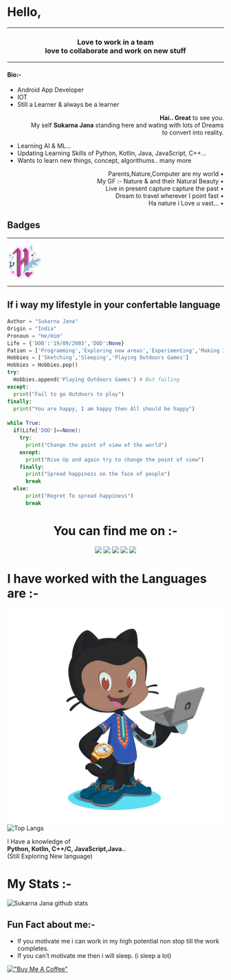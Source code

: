 # Hello, 

<hr><h3 align="center">Love to work in a team<br>love to collaborate and work on new stuff</h3><hr>

#### Bio:-
* Android App Developer
* IOT
* Still a Learner & always be a learner

<p align="right">
  <b>Hai.. Great</b> to see you.<br>My self <b>Sukarna Jana</b> standing here and wating with lots of Dreams<br>to convert into reality.
</p>

* Learning AI & ML...
* Updating Learning Skills of Python, Kotlin, Java, JavaScript, C++...
* Wants to learn new things, concept, algorithums.. many more

<p align="right">
  Parents,Nature,Computer are my world &#8226;<br>
  My GF :- Nature & and their Natural Beauty &#8226;<br>
  Live in present capture capture the past &#8226;<br>
  Dream to travel wherever I point fast &#8226;<br>
  Ha nature i Love u vast... &#8226;
</p>

## Badges
<hr>
<a href="https://dev.to/sukarnascience">
  <img src="Hacktoberfest2020.png" alt="My Octocat" width="80" height="80">
</a>
<hr>

## If i way my lifestyle in your confertable language
```python
Author = "Sukarna Jana"
Origin = "India"
Pronoun = "He/Him"
Life = {'DOB':'19/09/2003','DOD':None}
Pation = ['Programming','Exploring new areas','Experimenting','Making IOT Projects']
Hobbies = ['Sketching','Sleeping','Playing Outdoors Games']
Hobbies = Hobbies.pop()
try:
  Hobbies.append('Playing Outdoors Games') # But failing
except:
  print("Fail to go Outdoors to play")
finally:
  print("You are happy, I am happy then All should be happy")

while True:
  if(Life['DOD']==None):
    try:
      print("Change the point of view of the world")
    except:
      print("Rise Up and again try to change the point of view")
    finally:
      print("Spread happiness on the face of people")
      break
  else:
      print("Regret To spread happiness")
      break
```

<h1 align="center">You can find me on :-</h1>
<p align="center">
  <a href="https://twitter.com/JanaSukarna">
    <img src="https://img.shields.io/badge/Twitter-%231DA1F2.svg?&style=plastic&logo=twitter&logoColor=white" height=20></a>
  <a href="https://www.instagram.com/sukarnascience/">
    <img src="https://img.shields.io/badge/Instagram-%23E4405F.svg?&style=plastic&logo=instagram&logoColor=white" height=20></a>
  <a href="https://www.facebook.com/sukarna.jana.9">
    <img src="https://img.shields.io/badge/Facebook-%234267B2.svg?&style=plastic&logo=facebook&logoColor=white" height=20></a>
  <a href="https://dev.to/sukarnascience">
    <img src="https://img.shields.io/badge/DEV.TO-%230A0A0A.svg?&style=plastic&logo=dev-dot-to&logoColor=white" height=20></a>
  <a href="https://stackoverflow.com/users/13509333/sukarna-jana">
    <img src="https://img.shields.io/badge/Stack Overflow-%23F48024.svg?&style=plastic&logo=stackoverflow&logoColor=white" height=20></a>
</p>

<h1 align="left">I have worked with the Languages are :-</h1>
<img align="right" src="Octocat.png" alt="My Octocat" width="500" height="500">
<p align="left">
  <img src="https://github-readme-stats.vercel.app/api/top-langs/?username=Sukarnascience&langs_count=8&bg_color=30,e96443,904e95&title_color=fff&text_color=000" alt="Top Langs">
</p>  
<p align="left">
  I Have a knowledge of <br><b>Python, Kotlin, C++/C, JavaScript,Java..</b><br>(Still Exploring New language)
</p>

<h1 align="left">My Stats :-</h1>
<p align="left">
<img src="https://github-readme-stats.vercel.app/api?username=Sukarnascience&show_icons=true&bg_color=30,e96443,904e95&title_color=fff&text_color=000" alt="Sukarna Jana github stats">
</p>

## Fun Fact about me:- ##
* If you motivate me i can work in my high potential non stop till the work completes.
* If you can't motivate me then i will sleep. (i sleep a lot)

[!["Buy Me A Coffee"](https://www.buymeacoffee.com/assets/img/custom_images/orange_img.png)](https://www.buymeacoffee.com/sukarnajana)
